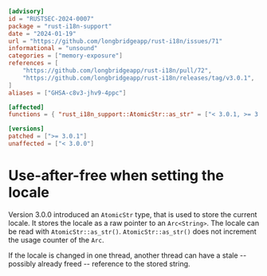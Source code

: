 ```toml
[advisory]
id = "RUSTSEC-2024-0007"
package = "rust-i18n-support"
date = "2024-01-19"
url = "https://github.com/longbridgeapp/rust-i18n/issues/71"
informational = "unsound"
categories = ["memory-exposure"]
references = [
    "https://github.com/longbridgeapp/rust-i18n/pull/72",
    "https://github.com/longbridgeapp/rust-i18n/releases/tag/v3.0.1",
]
aliases = ["GHSA-c8v3-jhv9-4ppc"]

[affected]
functions = { "rust_i18n_support::AtomicStr::as_str" = ["< 3.0.1, >= 3.0.0"] }

[versions]
patched = [">= 3.0.1"]
unaffected = ["< 3.0.0"]
```

# Use-after-free when setting the locale

Version 3.0.0 introduced an `AtomicStr` type, that is used to store the current locale.
It stores the locale as a raw pointer to an `Arc<String>`.
The locale can be read with `AtomicStr::as_str()`.
`AtomicStr::as_str()` does not increment the usage counter of the `Arc`.

If the locale is changed in one thread, another thread can have a stale -- possibly already freed --
reference to the stored string.
